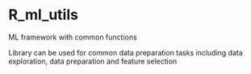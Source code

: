 # R_ml_utils
ML framework with common functions

Library can be used for common data preparation tasks including data exploration, data preparation and feature selection
